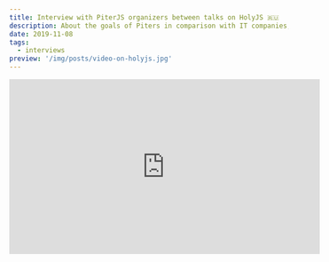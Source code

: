 ```yaml
---
title: Interview with PiterJS organizers between talks on HolyJS 🇷🇺
description: About the goals of Piters in comparison with IT companies, the contribution and goals of the organizers, about the culture of behavior on PiterJS
date: 2019-11-08
tags:
  - interviews
preview: '/img/posts/video-on-holyjs.jpg'
---
```


<iframe width="560" height="315" src="https://www.youtube-nocookie.com/embed/s-sPURN_hm8?start=13550" frameborder="0" allow="accelerometer; autoplay; clipboard-write; encrypted-media; gyroscope; picture-in-picture" allowfullscreen></iframe>
